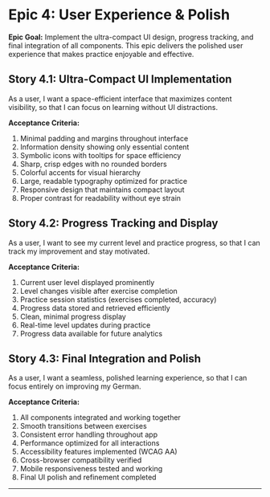 # Epic 4: User Experience & Polish

**Epic Goal:** Implement the ultra-compact UI design, progress tracking, and final integration of all components. This epic delivers the polished user experience that makes practice enjoyable and effective.

## Story 4.1: Ultra-Compact UI Implementation
As a user,
I want a space-efficient interface that maximizes content visibility,
so that I can focus on learning without UI distractions.

**Acceptance Criteria:**
1. Minimal padding and margins throughout interface
2. Information density showing only essential content
3. Symbolic icons with tooltips for space efficiency
4. Sharp, crisp edges with no rounded borders
5. Colorful accents for visual hierarchy
6. Large, readable typography optimized for practice
7. Responsive design that maintains compact layout
8. Proper contrast for readability without eye strain

## Story 4.2: Progress Tracking and Display
As a user,
I want to see my current level and practice progress,
so that I can track my improvement and stay motivated.

**Acceptance Criteria:**
1. Current user level displayed prominently
2. Level changes visible after exercise completion
3. Practice session statistics (exercises completed, accuracy)
4. Progress data stored and retrieved efficiently
5. Clean, minimal progress display
6. Real-time level updates during practice
7. Progress data available for future analytics

## Story 4.3: Final Integration and Polish
As a user,
I want a seamless, polished learning experience,
so that I can focus entirely on improving my German.

**Acceptance Criteria:**
1. All components integrated and working together
2. Smooth transitions between exercises
3. Consistent error handling throughout app
4. Performance optimized for all interactions
5. Accessibility features implemented (WCAG AA)
6. Cross-browser compatibility verified
7. Mobile responsiveness tested and working
8. Final UI polish and refinement completed

---
